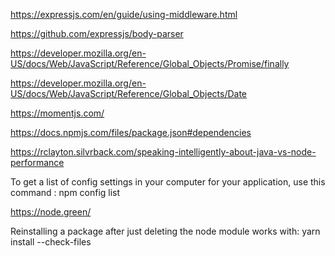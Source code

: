 https://expressjs.com/en/guide/using-middleware.html 
 
https://github.com/expressjs/body-parser 
 
https://developer.mozilla.org/en-US/docs/Web/JavaScript/Reference/Global_Objects/Promise/finally 

https://developer.mozilla.org/en-US/docs/Web/JavaScript/Reference/Global_Objects/Date 
 
https://momentjs.com/ 
 
https://docs.npmjs.com/files/package.json#dependencies 
 
https://rclayton.silvrback.com/speaking-intelligently-about-java-vs-node-performance

To get a list of config settings in your computer for your application, use this command : npm config list

https://node.green/

Reinstalling a package after just deleting the node module works with: yarn install --check-files
